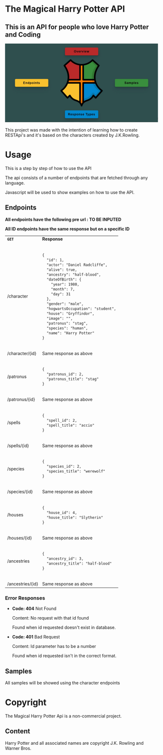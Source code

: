 # The Magical Harry Potter API

## This is an API for people who love Harry Potter and Coding

![Homepage](./harry/screenshot.JPG)

This project was made with the intention of learning how to create RESTApi's and it's based on the characters created by J.K.Rowling.

# Usage

This is a step by step of how to use the API

The api consists of a number of endpoints that are fetched through any language.

Javascript will be used to show examples on how to use the API.

## Endpoints

**All endpoints have the following pre url : TO BE INPUTED**

**All ID endpoints have the same response but on a specific ID**

<table>
<tr>
<td> <b><code>GET</code></b> </td> <td> <b>Response</b> </td>
</tr>
<tr>
<td> /character </td>
<td>
<pre>
<code>
{
  "id": 1,
  "actor": "Daniel Radcliffe",
  "alive": true,
  "ancestry": "half-blood",
  "dateOfBirth": {
    "year": 1980,
    "month": 7,
    "day": 31
  },
  "gender": "male",
  "hogwartsOccupation": "student",
  "house": "Gryffindor",
  "image": "",
  "patronus": "stag",
  "species": "human",
  "name": "Harry Potter"
}
</code>
</pre>
</td>
</tr>
<tr>
<td> /character/{id} </td>
<td>
    Same response as above
</td>
</tr>
<tr>
<td> /patronus </td>
<td>

<pre>
<code>
{
  "patronus_id": 2,
  "patronus_title": "stag"
}
</code>
</pre>
</td>
</tr>
<tr>
<td> /patronus/{id} </td>
<td>
    Same response as above
</td>
</tr>
<tr>
<td> /spells </td>
<td>
<pre>
<code>
{
  "spell_id": 2,
  "spell_title": "accio"
}
</code>
</pre>
</td>
</tr>
<tr>
<td> /spells/{id} </td>
<td>
    Same response as above
</td>
</tr>
<tr>
<td> /species </td>
<td>
<pre>
<code>
{
  "species_id": 2,
  "species_title": "werewolf"
}
</code>
</pre>
</td>
</tr>
<tr>
<td> /species/{id} </td>
<td>
    Same response as above
</td>
</tr>
<tr>
<td> /houses </td>
<td>
<pre>
<code>
{
  "house_id": 4,
  "house_title": "Slytherin"
}
</code>
</pre>
</td>
</tr>
<tr>
<td> /houses/{id} </td>
<td>
    Same response as above
</td>
</tr>
<tr>
<td> /ancestries </td>
<td>
<pre>
<code>
{
  "ancestry_id": 3,
  "ancestry_title": "half-blood"
}
</code>
</pre>
</td>
</tr>
<tr>
<td> /ancestries/{id} </td>
<td>
    Same response as above
</td>
</tr>
</table>

### Error Responses

- **Code: 404** Not Found

  Content: No request with that id found

  Found when id requested doesn't exist in database.

- **Code: 401** Bad Request

  Content: Id parameter has to be a number

  Found when id requested isn't in the correct format.

## Samples

All samples will be showed using the character endpoints

# Copyright

The Magical Harry Potter Api is a non-commercial project.

## Content

Harry Potter and all associated names are copyright J.K. Rowling and Warner Bros.
